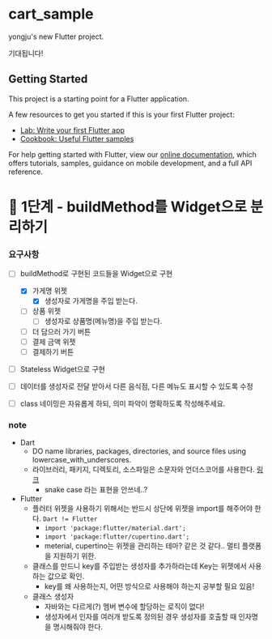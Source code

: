 # cart_sample

yongju's new Flutter project.

기대됩니다!


## Getting Started

This project is a starting point for a Flutter application.

A few resources to get you started if this is your first Flutter project:

- [Lab: Write your first Flutter app](https://flutter.dev/docs/get-started/codelab)
- [Cookbook: Useful Flutter samples](https://flutter.dev/docs/cookbook)

For help getting started with Flutter, view our
[online documentation](https://flutter.dev/docs), which offers tutorials,
samples, guidance on mobile development, and a full API reference.


# 🚀 1단계 - buildMethod를 Widget으로 분리하기

### 요구사항
- [ ] buildMethod로 구현된 코드들을 Widget으로 구현
  - [x] 가게명 위젯
    - [x] 생성자로 가게명을 주입 받는다.
  - [ ] 상품 위젯
    - [ ] 생성자로 상품명(메뉴명)을 주입 받는다.
  - [ ] 더 담으러 가기 버튼
  - [ ] 결제 금액 위젯
  - [ ] 결제하기 버튼
- [ ] Stateless Widget으로 구현
- [ ] 데이터를 생성자로 전달 받아서 다른 음식점, 다른 메뉴도 표시할 수 있도록 수정
- [ ] class 네이밍은 자유롭게 하되, 의미 파악이 명확하도록 작성해주세요.



### note
- Dart 
  - DO name libraries, packages, directories, and source files using lowercase_with_underscores.
  - 라이브러리, 패키지, 디렉토리, 소스파일은 소문자와 언더스코어를 사용한다. [링크](https://dart.dev/guides/language/effective-dart/style#do-name-libraries-and-source-files-using-lowercase_with_underscores)
    - snake case 라는 표현을 안쓰네..?
- Flutter
  - 플러터 위젯을 사용하기 위해서는 반드시 상단에 위젯을 import를 해주어야 한다. `Dart != Flutter`
    - `import 'package:flutter/material.dart';`
    - `import 'package:flutter/cupertino.dart';`
    - meterial, cupertino는 위젯을 관리하는 테마? 같은 것 같다.. 멀티 플랫폼을 지원하기 위한.
  - 클래스를 만드니 key를 주입받는 생성자를 추가하라는데 Key는 위젯에서 사용하는 값으로 확인. 
    - key를 왜 사용하는지, 어떤 방식으로 사용해야 하는지 공부할 필요 있음!
  - 클래스 생성자
    - 자바와는 다르게(?) 멤버 변수에 할당하는 로직이 없다!
    - 생성자에서 인자를 여러개 받도록 정의된 경우 생성자를 호출할 때 인자명을 명시해줘야 한다.